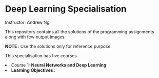# Deep Learning Specialisation
Instructor: Andrew Ng

This repository contains all the solutions of the programming assignments along with few output images. 

<b> NOTE </b> : Use the solutions only for reference purpose.

This specialisation has five courses.

<li> Course 1: <b> Neural Networks and Deep Learning </b> </li>

<li><b> Learning Objectives : </li>

